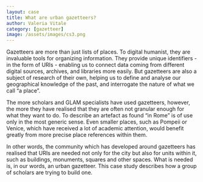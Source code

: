 ```yaml
---
layout: case
title: What are urban gazetteers?
author: Valeria Vitale
category: [gazetteer]
image: /assets/images/cs3.png
---
```

Gazetteers are more than just lists of places. To digital humanist, they are invaluable tools for organizing information.
They provide unique identifiers - in the form of URIs - enabling us to  connect data coming from different digital sources,
archives, and libraries more easily.
But gazetteers are also a subject of research of their own, helping us to define and analyse our geographical knowledge of the past,
and interrogate the nature of what we call “a place”.

The more scholars and GLAM specialists have used gazetteers, however, the more they have realised that they are often not granular
enough for what they want to do. To describe an artefact as found “in Rome” is of use only in the most generic sense.
Even smaller places, such as Pompeii or Venice, which have received a lot of academic attention, would benefit greatly from more precise
place references within them.

In other words, the community which has developed around gazetteers has realised that URIs are needed not only for the city but also for units within it, such as buildings, monuments, squares and other spaces.
What is needed is, in our words, an urban gazetteer.
This case study describes how a group of scholars are trying to build one.

